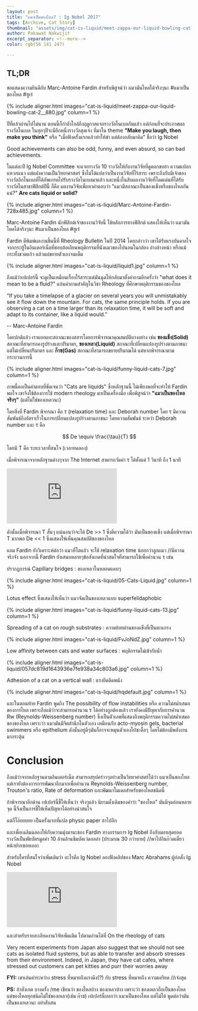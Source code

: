 ```yaml
---
layout: post
title: "แมวเป็นของไหล? : Ig Nobel 2017"
tags: [Archive, Cat Story]
thumbnail: "assets/img/cat-is-liquid/meet-zappa-our-liquid-bowling-cat-2__880.jpg"
author: Pakawat Nakwijit
excerpt_separator: <!--more-->
color: rgb(56 141 247)

---
```


## TL;DR
ขอแสดงความยินดีกับ Marc-Antoine Fardin สำหรับพิสูจน์ว่า แมวมันไหลได้จริงๆนะ <span class="tag-en"><span class="tag-en">#แมวเป็นของไหล</span></span> <span class="tag-en"><span class="tag-en">#ฮูเร่</span></span>

<!--more-->

{% include aligner.html images="cat-is-liquid/meet-zappa-our-liquid-bowling-cat-2__880.jpg" column=1 %}

ปีที่แล้วผ่านไปไม่นาน ตอนนี้ก็กำลังใกล้ถึงฤดูกาลแจกรางวัลโนเบลกันแล้ว แต่ก่อนที่จะประกาศผลรางวัลโนเบล ในทุกๆปีจะมีอีกหนึ่งรางวัลสุดเจ๋ง ที่มาใน theme **"Make you laugh, then make you think"** หรือ "เมื่อฟังครั้งแรกแล้วทำให้ขำ แต่ต้องกลับมาคิด" ชื่อว่า Ig Nobel


<div class="blockquote"> Good achievements can also be odd, funny, and even absurd, so can bad achievements.</div>

ในแต่ละปี Ig Nobel Committee จะแจกรางวัล 10 รางวัลให้กับงานวิจัยที่ดูตลกขบฮา ความแปลกแหวกแนว แต่แฝงความเป็นวิทยาศาสตร์ ซึ่งไม่ได้แปลว่าเป็นงานวิจัยที่ไร้สาระ เพราะถึงกับมีเจ้าของรางวัลอิกโนเบลที่ได้อัพเกรตไปรับรางวัลโนเบลมาแล้ว และหนึ่งในสิบผลงานวิจัยที่โดดเด่นที่ได้รับรางวัลในสาขาฟิสิกต์ปีนี้ ก็คือ ผลงานวิจัยเพื่อหาคำตอบว่า "แมวมีสถาณะเป็นของแข็งหรือของไหลกันแน่?" **Are cats liquid or solid?**

{% include aligner.html images="cat-is-liquid/Marc-Antoine-Fardin-728x485.jpg" column=1 %}

Marc-Antoine Fardin นักฟิสิกต์เจ้าของงานวิจัยนี้ ใช้หลักการทางฟิสิกต์ แสดงให้เห็นว่า แมวมันไหลได้จริงๆนะ <span class="tag-en"><span class="tag-en">#แมวเป็นของไหล</span></span> <span class="tag-en"><span class="tag-en">#ฮูเร่</span></span>

Fardin ตีพิมพ์ผลงานชิ้นนี้ที่ Rheology Bulletin ในปี 2014 โดยกล่าวว่า เขาได้รับแรงบันดาลใจจากกระทู้ในอินเตอร์เน็ตที่ชอบล้อเลียนพฤติกรรมที่นังแมวของไปนอนในกล้อง อ่างล้างหน้า หรือแม้กระทั้งขวดแก้ว แล้วแผ่ขยายตัวเองจนเต็ม

{% include aligner.html images="cat-is-liquid/liquid1.jpg" column=1 %}

ถึงแม้ว่าเปเปอร์นี้ จะดูเป็นเหมือนเรื่องไร้สาระแต่มันฉุดให้กลับมาตั้งคำถามอีกครั้งว่า "what does it mean to be a fluid?" แก่นคำถามสำคัญในวิชา Rheology ที่ศึกษาพฤติกรรมของของไหล


<div class="blockquote"> “If you take a timelapse of a glacier on several years you will unmistakably see it flow down the mountain. For cats, the same principle holds. If you are observing a cat on a time larger than its relaxation time, it will be soft and adapt to its container, like a liquid would.”

-- Marc-Antoine Fardin
</div>

โดยปกติแล้ว เราแยกแยะสถาณะของสสารโดยการพิจารณาคุณสมบัติบางอย่าง เช่น **ของแข็ง(Solid)** สถาณะที่สามารถคงรูปร่างและปริมาตร, **ของเหลว(Liquid)** สถาณะที่เปลี่ยนแปลงรูปร่างตามภาชนะแต่ไม่เปลี่ยนปริมาตร และ **ก๊าซ(Gas)** สถาณะที่สามารถขยายปริมาณได้ แต่หากพิจารณาตามกระบวนการนี้

{% include aligner.html images="cat-is-liquid/funny-liquid-cats-7.jpg" column=1 %}

ภาพนี้คงเป็นคำตอบที่ชัดเจนว่า "Cats are liquids" ซึ่งหลักฐานนี้ ไม่เพียงพอที่จะทำให้ Fardin พอใจ เขาจึงใช้ต้องการใช้ modern rheology มาเป็นเครื่องมือ เพื่อพิสูจน์ว่า **"แมวเป็นของไหลจริงๆ"** (แต่ไม่ใช่ของเหลวนะ)

โดยสิ่งที่ Fardin พิจารณา คือ τ (relaxation time) และ Deborah number โดย τ มีความสัมพันธ์ถึงอัตราเร็วในการเปลี่ยนแปลงรูปร่างตามภาชนะ โดยความสัมพันธ์ ระหว่า Deborah number และ τ คือ

$$ De \equiv \frac{\tau}{T} $$

โดยมี T คือ ระยะเวลาที่สนใจ (เวลาทดลอง)

เมื่อพิจารณาจากหลักฐานต่างๆจาก The Internet สามารถวัดค่า τ ได้ตั้งแต่ 1 วินาที ถึง 1 นาที


<div class="video-container">
    <iframe class="video" src="https://www.youtube.com/embed/toapkxSa4JM" frameborder="0" scrolling="no" webkitAllowFullScreen mozallowfullscreen allowFullScreen></iframe>
</div>

ดังนั้นเมื่อพิจารณา T สั้นๆ แน่นอนว่าจะได้ De >> 1 ซึ่งตีความได้ว่า มันเป็นของแข็ง แต่เมื่อพิจารณา T มากพอ De << 1 ซึ่งแสดงให้เห็นคุณสมบัติของของไหล

แถม Fardin ยังวิเคราะห์ต่อว่า แมวที่โตแล้ว จะใช้ relaxation time น้อยกว่าลูกแมว //มีความจริงจัง นอกจากนี้ Fardin ยังเสนอหลายๆข้อสังเกตที่น่าสนใจที่สามารถใช้เพื่อคำนวน τ เช่น

ปรากฏการณ์ Capillary bridges : ของเหลวในหลอดแคบๆ

{% include aligner.html images="cat-is-liquid/05-Cats-Liquid.jpg" column=1 %}

Lotus effect ซึ่งแสดงให้เห็นว่า แมวจัดเป็นของเหลวแบบ superfelidaphobic

{% include aligner.html images="cat-is-liquid/funny-liquid-cats-13.jpg" column=1 %}

Spreading of a cat on rough substrates : ความย้อยผ่านของแข็งที่เป็นตะแกรง

{% include aligner.html images="cat-is-liquid/FvJoNdZ.jpg" column=1 %}

Low affinity between cats and water surfaces : พฤติกรรมไม่เข้ากับน้ำ

{% include aligner.html images="cat-is-liquid/057dc819d1643936e7fe938a34c803a6.jpg" column=1 %}

Adhesion of a cat on a vertical wall : แรงยึดติดพนัง

{% include aligner.html images="cat-is-liquid/hqdefault.jpg" column=1 %}

และในตอนท้าย Fardin พูดถึง The possibility of flow instabilities หรือ ความไม่สม่ำเสมอของการไหล เพราะถึงแม้ว่าจะสามารถคำนวน τ ได้อย่างถูกต้องแล้ว เรายังคงมีปัญหากับการคำนวน Rw (Reynolds-Weissenberg number) ซึ่งเป็นตัวเลขที่แสดงถึงพฤติกรรมความไม่สม่ำเสมอของของไหล เพราะว่า แมวมันมีจิตสำนึกในตัวเอง เหมือนกับ acto-myosin gels, bacterial swimmers หรือ epithelium ดังนั้นอยู่ดีๆมันก็อาจจะหมุนตัวเองไปซะดื้อๆ โดยไม่ต้องมีพลังงานมากระตุ้น

# Conclusion

ถึงแม้ว่าจากหลักฐานตามอินเตอร์เน็ต สามารถสรุปคร่าวๆอย่างเป็นวิทยาศาสตร์ได้ว่า แมวเป็นของไหล แต่เรายังต้องการการพัฒนาอีกมากเพื่อคำนวน Reynolds-Weissenberg number, Trouton's ratio, Rate of deformation และพัฒนาโมเดลสำหรับของไหลชนิดนี้

ถ้าพิจารณาอีกด้าน เปเปอร์นี้ชี้ให้เห็นว่า จริงๆแล้ว นิยามดั้งเดิมของคำว่า "ของไหล" มันมีจุดอ่อนหลายจุด นี้จึงเป็นการชี้ให้เห็นปัญหาได้อย่างน่าสนใจ

แต่ก็โอ๊ยยยยย เป็นครั้งแรกที่แปล physic paper ฮาไปอีก

และเพื่อเฉลิมฉลองให้กับความมุ่งมานะของ Fardin ทางกรรมการ Ig Nobel ถึงกับมอบสุดยอดรางวัลเป็นพัธบัตรมูลค่า 10 ล้านล้านซิมบัคเว่ดอลล่า (ประมาณ 30 กว่าบาท) //พาไปกินก๊วตเตี๋ยวหน้าปากซอยเถอะ

สำหรับใครที่สนใจว่าเพิ่มเติมว่า อะไรคือ Ig Nobel ลองฟังคลิปของ Marc Abrahams ผู้ก่อตั้ง Ig Nobel


<div class="video-container">
    <iframe class="video" src="https://www.youtube.com/embed/FFG2rilqT2g" frameborder="0" scrolling="no" webkitAllowFullScreen mozallowfullscreen allowFullScreen></iframe>
</div>

และสำหรับรายละเอียดงานวิจัยเพิ่มเติม ไปตามอ่านได้ที่ On the rheology of cats


<div class="blockquote">  Very recent experiments from Japan also suggest that we should not see cats as isolated fluid systems, but as able to transfer and absorb stresses from their environment. Indeed, in Japan, they have cat cafes, where stressed out customers can pet kitties and purr their worries away </div>

**FYI:** เขาเล่นคำระหว่าง stress ที่หมายถึงแรงดึง(?) กับ stress ที่หมายถึง ความเครียด //เจ๋งสุด

**PS:** ถ้าสังเกต บางครั้ง /me เขียนว่า ของไหลบ้าง ของเหลวบ้าง เพราะว่า ของเหลวถือเป็นของไหล แต่ของไหลทุกชนิดไม่ใช่ของเหลว(เช่น ก๊าซ) เปเปอร์นี้บอกว่า แมวเป็นของไหล แต่ไม่ได้ พูดต่อว่ามันเป็นของเหลวนะ อย่าสับสน